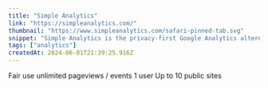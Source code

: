 ```yaml
---
title: "Simple Analytics"
link: "https://simpleanalytics.com/"
thumbnail: "https://www.simpleanalytics.com/safari-pinned-tab.svg"
snippet: "Simple Analytics is the privacy-first Google Analytics alternative that is 100% GDPR compliant. Give us a try!"
tags: ["analytics"]
createdAt: 2024-06-01T21:39:25.916Z
---
```

Fair use unlimited pageviews / events
1 user
Up to 10 public sites

